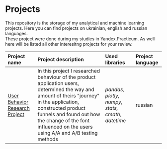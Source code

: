 # Projects
This repository is the storage of my analytical and machine learning projects. Here you can find projects on ukrainian, english and russian languages.  
These project were done during my studies in Yandex.Practicum. As well here will be listed all other interesitng projects for your review.




| Project name | Project description | Used libraries  | Project language |
| :---------------------- | :---------------------- | :---------------------- | :---------------------- |
| [User Behavior Research Project](User_Behavior_Research_Project) | In this project I researched behaviour of the product application users, determined the way and amount of theirs "journey" in the application, constructed product funnels and found out how the change of the font influenced on the users using A/A and A/B testing methods | *pandas, plotly, numpy, stats, cmath, datetime* | russian
